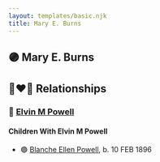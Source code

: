 ```yaml
---
layout: templates/basic.njk
title: Mary E. Burns
---
```

## 🟣 Mary E. Burns


## 👩‍❤️‍👨 Relationships

### 🔵 [Elvin M Powell](/people/9/97584214)

#### Children With Elvin M Powell
* 🟣 [Blanche Ellen Powell](/people/8/88023024), b. 10 FEB 1896